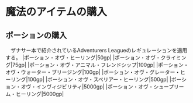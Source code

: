# 魔法のアイテムの購入
## ポーションの購入
　ザナサー本で紹介されているAdventurers Leagueのレギュレーションを適用する。
|ポーション・オヴ・ヒーリング|50gp|
|ポーション・オヴ・クライミング|75gp|
|ポーション・オヴ・アニマル・フレンドシップ|100gp|
|ポーション・オヴ・ウォーター・ブリージング|100gp|
|ポーション・オヴ・グレーター・ヒーリング|100gp|
|ポーション・オヴ・スペリアー・ヒーリング|500gp|
|ポーション・オヴ・インヴィジビリティ|5000gp|
|ポーション・オヴ・シュープリーム・ヒーリング|5000gp|
